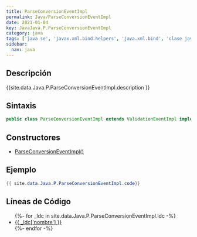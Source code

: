 ```yaml
---
title: ParseConversionEventImpl
permalink: Java/ParseConversionEventImpl
date: 2021-01-04
key: JavaJava.P.ParseConversionEventImpl
category: java
tags: ['java se', 'javax.xml.bind.helpers', 'java.xml.bind', 'clase java', 'Java 1.6', 'JAXB Java 1.0']
sidebar: 
  nav: java
---
```


## Descripción
{{site.data.Java.P.ParseConversionEventImpl.description }}

## Sintaxis
~~~java
public class ParseConversionEventImpl extends ValidationEventImpl implements ParseConversionEvent
~~~

## Constructores
* [ParseConversionEventImpl()](/Java/ParseConversionEventImpl/ParseConversionEventImpl/)

## Ejemplo
~~~java
{{ site.data.Java.P.ParseConversionEventImpl.code}}
~~~

## Líneas de Código
<ul>
{%- for _ldc in site.data.Java.P.ParseConversionEventImpl.ldc -%}
   <li>
       <a href="{{_ldc['url'] }}">{{ _ldc['nombre'] }}</a>
   </li>
{%- endfor -%}
</ul>
